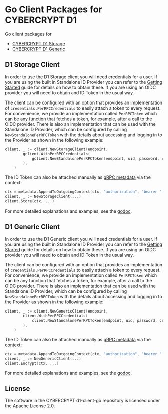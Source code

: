 # Go Client Packages for CYBERCRYPT D1

Go client packages for
* [CYBERCRYPT D1 Storage](https://github.com/cybercryptio/d1-service-storage)
* [CYBERCRYPT D1 Generic](https://github.com/cybercryptio/d1-service-generic)

## D1 Storage Client

In order to use the D1 Storage client you will need credentials for a user. If you are using the
built in Standalone ID Provider you can refer to the [Getting Started](https://docs.cybercrypt.io/storage-service/getting_started)
guide for details on how to obtain these. If you are using an OIDC provider you will need to obtain
and ID Token in the usual way.

The client can be configured with an option that provides an implementation of `credentials.PerRPCCredentials` to easily attach a token to every request. For convenience, we provide an implementation called `PerRPCToken` which can be any function that fetches a token, for example, after a call to the OIDC provider. There is also an implementation that can be used with the Standalone ID Provider, which can be configured by calling `NewStandalonePerRPCToken` with the details about accessing and logging in to the Provider as shown in the following example:

```go
client, _ := client.NewStorageClient(endpoint,
		gclient.WithPerRPCCredentials(
			gclient.NewStandalonePerRPCToken(endpoint, uid, password, creds),
		),
	)
```

The ID Token can also be attached manually as [gRPC metadata](https://pkg.go.dev/google.golang.org/grpc/metadata) via the context:

```go
ctx = metadata.AppendToOutgoingContext(ctx, "authorization", "bearer " + idToken)
client, _ := NewStorageClient(...)
client.Store(ctx, ...)
```

For more detailed explanations and examples, see the [godoc](https://pkg.go.dev/github.com/cybercryptio/d1-client-go).

## D1 Generic Client

In order to use the D1 Generic client you will need credentials for a user. If you are using the
built in Standalone ID Provider you can refer to the [Getting Started](https://docs.cybercrypt.io/generic-service/getting_started)
guide for details on how to obtain these. If you are using an OIDC provider you will need to obtain
and ID Token in the usual way.

The client can be configured with an option that provides an implementation of `credentials.PerRPCCredentials` to easily attach a token to every request. For convenience, we provide an implementation called `PerRPCToken` which can be any function that fetches a token, for example, after a call to the OIDC provider. There is also an implementation that can be used with the Standalone ID Provider, which can be configured by calling `NewStandalonePerRPCToken` with the details about accessing and logging in to the Provider as shown in the following example:

```go
client, _ := client.NewGenericClient(endpoint,
		client.WithPerRPCCredentials(
			client.NewStandalonePerRPCToken(endpoint, uid, password, creds),
		),
	)
```

The ID Token can also be attached manually as [gRPC metadata](https://pkg.go.dev/google.golang.org/grpc/metadata) via the context:

```go
ctx = metadata.AppendToOutgoingContext(ctx, "authorization", "bearer " + idToken)
client, _ := NewGenericClient(...)
client.Encrypt(ctx, ...)
```

For more detailed explanations and examples, see the [godoc](https://pkg.go.dev/github.com/cybercryptio/d1-client-go).

## License

The software in the CYBERCRYPT d1-client-go repository is licensed under the Apache License 2.0.
